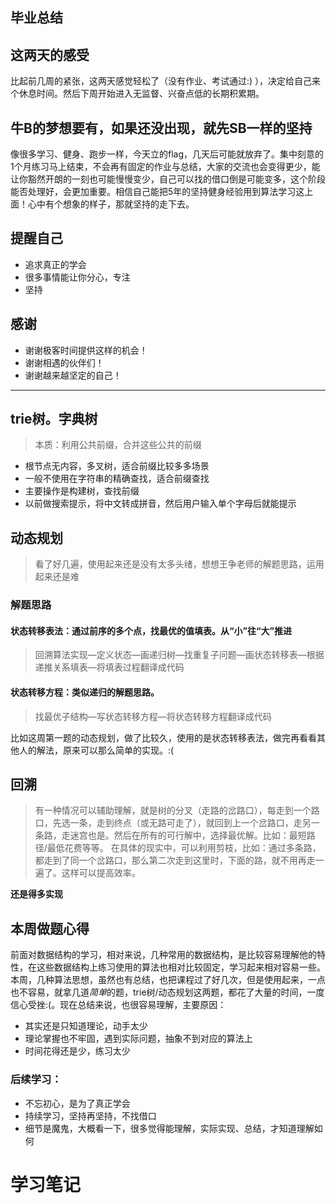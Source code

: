 ## 毕业总结
## 这两天的感受
比起前几周的紧张，这两天感觉轻松了（没有作业、考试通过:) ），决定给自己来个休息时间。然后下周开始进入无监督、兴奋点低的长期积累期。

## 牛B的梦想要有，如果还没出现，就先SB一样的坚持
像很多学习、健身、跑步一样，今天立的flag，几天后可能就放弃了。集中刻意的1个月练习马上结束，不会再有固定的作业与总结，大家的交流也会变得更少，能让你豁然开朗的一刻也可能慢慢变少，自己可以找的借口倒是可能变多，这个阶段能否处理好，会更加重要。相信自己能把5年的坚持健身经验用到算法学习这上面！心中有个想象的样子，那就坚持的走下去。

## 提醒自己
* 追求真正的学会
* 很多事情能让你分心，专注
* 坚持

## 感谢
* 谢谢极客时间提供这样的机会！
* 谢谢相遇的伙伴们！
* 谢谢越来越坚定的自己！

------
## trie树。字典树
> 本质：利用公共前缀，合并这些公共的前缀

* 根节点无内容，多叉树，适合前缀比较多多场景
*  一般不使用在字符串的精确查找，适合前缀查找
*  主要操作是构建树，查找前缀
*  以前做搜索提示，将中文转成拼音，然后用户输入单个字母后就能提示


## 动态规划
> 看了好几遍，使用起来还是没有太多头绪，想想王争老师的解题思路，运用起来还是难

### 解题思路
#### 状态转移表法：通过前序的多个点，找最优的值填表。从“小”往“大”推进
> 回溯算法实现—定义状态—画递归树—找重复子问题—画状态转移表—根据递推关系填表—将填表过程翻译成代码

#### 状态转移方程：类似递归的解题思路。
> 找最优子结构—写状态转移方程—将状态转移方程翻译成代码

比如这周第一题的动态规划，做了比较久，使用的是状态转移表法，做完再看看其他人的解法，原来可以那么简单的实现。:(

## 回溯
> 有一种情况可以辅助理解，就是树的分叉（走路的岔路口），每走到一个路口，先选一条，走到终点（或无路可走了），就回到上一个岔路口，走另一条路，走迷宫也是。然后在所有的可行解中，选择最优解。比如：最短路径/最低花费等等。
> 在具体的现实中，可以利用剪枝，比如：通过多条路，都走到了同一个岔路口，那么第二次走到这里时，下面的路，就不用再走一遍了。这样可以提高效率。

**还是得多实现**

## 本周做题心得
前面对数据结构的学习，相对来说，几种常用的数据结构，是比较容易理解他的特性，在这些数据结构上练习使用的算法也相对比较固定，学习起来相对容易一些。本周，几种算法思想，虽然也有总结，也把课程过了好几次，但是使用起来，一点也不容易，就拿几道*简单*的题，trie树/动态规划这两题，都花了大量的时间，一度信心受挫:(。现在总结来说，也很容易理解，主要原因：
* 其实还是只知道理论，动手太少
* 理论掌握也不牢固，遇到实际问题，抽象不到对应的算法上
* 时间花得还是少，练习太少
### 后续学习：
* 不忘初心，是为了真正学会
* 持续学习，坚持再坚持，不找借口
* 细节是魔鬼，大概看一下，很多觉得能理解，实际实现、总结，才知道理解如何


# 学习笔记

